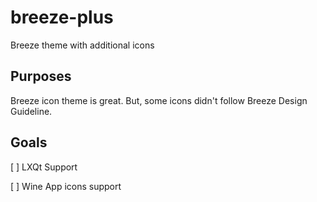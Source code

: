 # breeze-plus
 Breeze theme with additional icons

## Purposes

Breeze icon theme is great. But, some icons didn't follow Breeze Design Guideline.

## Goals

[ ] LXQt Support

[ ] Wine App icons support
